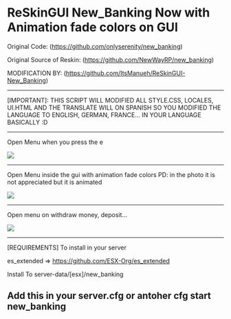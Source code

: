 # ReSkinGUI New_Banking Now with Animation fade colors on GUI

Original Code: (https://github.com/onlyserenity/new_banking)

Original Source of Reskin: (https://github.com/NewWayRP/new_banking)

MODIFICATION BY: (https://github.com/ItsManueh/ReSkinGUI-New_Banking)

--------------------------------------------------------------------

[IMPORTANT]: THIS SCRIPT WILL MODIFIED ALL STYLE.CSS, LOCALES, UI.HTML AND THE TRANSLATE WILL ON SPANISH SO YOU MODIFIED
            THE LANGUAGE TO ENGLISH, GERMAN, FRANCE... IN YOUR LANGUAGE BASICALLY :D
            
--------------------------------------------------------------------------------------------------------------------------
Open Menu when you press the e

![](https://i.imgur.com/5aAFczU.png)

---------------------------------------------------------------------------------------------------------------------------
Open Menu inside the gui with animation fade colors PD: in the photo it is not appreciated but it is animated

![](https://i.imgur.com/Z60nomC.png)

---------------------------------------------------------------------------------------------------------------------------
Open menu on withdraw money, deposit...

![](https://i.imgur.com/yNvCnEE.png)

---------------------------------------------------------------------------------------------------------------------------

[REQUIREMENTS] To install in your server

es_extended => https://github.com/ESX-Org/es_extended

Install To server-data/[esx]/new_banking

Add this in your server.cfg or antoher cfg
start new_banking
---------------------------------------------------------------------------------------------------------------------------
